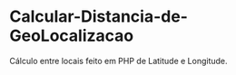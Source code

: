 # Calcular-Distancia-de-GeoLocalizacao

Cálculo entre locais feito em  PHP de Latitude e Longitude.
